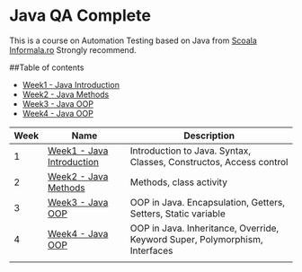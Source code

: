 # Java QA Complete 

This is a course on Automation Testing based on Java from [Scoala Informala.ro](https://scoalainformala.ro/cursuri/testare-software-curs-online/?_gl=1*smtm8t*_up*MQ..*_ga*MTA1ODU4MTU5Mi4xNzYxOTE3NjM5*_ga_29MJ03GMLK*czE3NjE5MTc2MzkkbzEkZzAkdDE3NjE5MTc2MzkkajYwJGwwJGgxMjAwOTEzNDkx)
Strongly recommend. 

##Table of contents
- [Week1 - Java Introduction](https://github.com/soitirakis/Java_QA_Complete/tree/main/Week1)
- [Week2 - Java Methods](https://github.com/soitirakis/Java_QA_Complete/tree/main/Week2)
- [Week3 - Java OOP](https://github.com/soitirakis/Java_QA_Complete/tree/main/Week3)
- [Week4 - Java OOP](https://github.com/soitirakis/Java_QA_Complete/tree/main/Week4)

| Week 	| Name                                                                	                                | Description                                                                  	|
|------	|------------------------------------------------------------------------------------------------------ |------------------------------------------------------------------------------ |
| 1   	| [Week1 - Java Introduction](https://github.com/soitirakis/Java_QA_Complete/tree/main/Week1)   	| Introduction to Java. Syntax, Classes, Constructos, Access control 	        |
| 2    	| [Week2 - Java Methods](https://github.com/soitirakis/Java_QA_Complete/tree/main/Week2)        	| Methods, class activity                         	                        |
| 3    	| [Week3 - Java OOP](https://github.com/soitirakis/Java_QA_Complete/tree/main/Week3)	                | OOP in Java. Encapsulation, Getters, Setters, Static variable             	|
| 4    	| [Week4 - Java OOP](https://github.com/soitirakis/Java_QA_Complete/tree/main/Week4)     	        | OOP in Java. Inheritance, Override, Keyword Super, Polymorphism, Interfaces   |
    	                  	                      	|